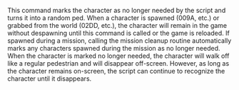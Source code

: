 This command marks the character as no longer needed by the script and turns it into a random ped. When a character is spawned (009A, etc.) or grabbed from the world (02DD, etc.), the character will remain in the game without despawning until this command is called or the game is reloaded. If spawned during a mission, calling the mission cleanup routine automatically marks any characters spawned during the mission as no longer needed. When the character is marked no longer needed, the character will walk off like a regular pedestrian and will disappear off-screen. However, as long as the character remains on-screen, the script can continue to recognize the character until it disappears.
